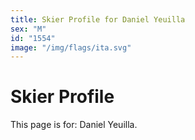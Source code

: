 ```yaml
---
title: Skier Profile for Daniel Yeuilla
sex: "M"
id: "1554"
image: "/img/flags/ita.svg" 
---
```


# Skier Profile

This page is for: Daniel Yeuilla.
    